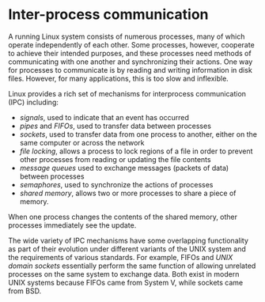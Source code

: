 # Inter-process communication

A running Linux system consists of numerous processes, many of which operate independently of each other. Some processes, however, cooperate to achieve their intended purposes, and these processes need methods of communicating with one another and synchronizing their actions. One way for processes to communicate is by reading and writing information in disk files. However, for many applications, this is too slow and inflexible.

Linux provides a rich set of mechanisms for interprocess communication (IPC) including:
- *signals*, used to indicate that an event has occurred
- *pipes* and *FIFOs*, used to transfer data between processes
- *sockets*, used to transfer data from one process to another, either on the same computer or across the network
- *file locking*, allows a process to lock regions of a file in order to prevent other processes from reading or updating the file contents
- *message queues* used to exchange messages (packets of data) between processes
- *semaphores*, used to synchronize the actions of processes
- *shared memory*, allows two or more processes to share a piece of memory.

When one process changes the contents of the shared memory, other processes immediately see the update.

The wide variety of IPC mechanisms have some overlapping functionality as part of their evolution under different variants of the UNIX system and the requirements of various standards. For example, FIFOs and *UNIX domain sockets* essentially perform the same function of allowing unrelated processes on the same system to exchange data. Both exist in modern UNIX systems because FIFOs came from System V, while sockets came from BSD.
